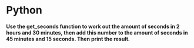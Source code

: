 # Python 
**Use the get_seconds function to work out the amount of seconds in 2 hours and 30 minutes, then add this number to the amount of seconds in 45 minutes and 15 seconds. Then print the result.**
